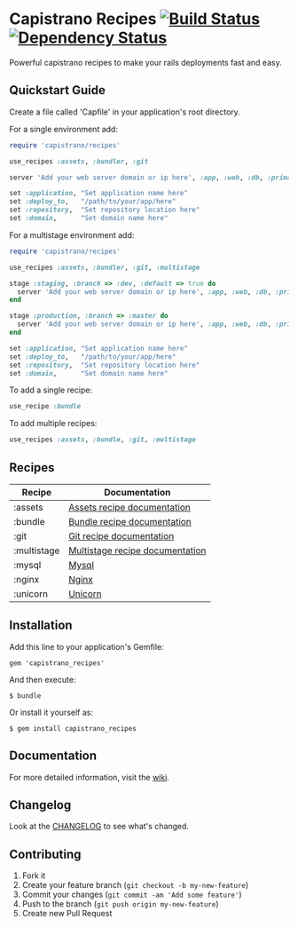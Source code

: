 # Capistrano Recipes [![Build Status](https://travis-ci.org/fernandoaleman/capistrano_recipes.png?branch=master)](https://travis-ci.org/fernandoaleman/capistrano_recipes) [![Dependency Status](https://gemnasium.com/fernandoaleman/capistrano_recipes.png)](https://gemnasium.com/fernandoaleman/capistrano_recipes)

Powerful capistrano recipes to make your rails deployments fast and easy.

## Quickstart Guide

Create a file called 'Capfile' in your application's root directory.

For a single environment add:

```ruby
require 'capistrano/recipes'

use_recipes :assets, :bundler, :git

server 'Add your web server domain or ip here', :app, :web, :db, :primary => true

set :application, "Set application name here"
set :deploy_to,   "/path/to/your/app/here"
set :repository,  "Set repository location here"
set :domain,      "Set domain name here"
```

For a multistage environment add:

```ruby
require 'capistrano/recipes'

use_recipes :assets, :bundler, :git, :multistage

stage :staging, :branch => :dev, :default => true do
  server 'Add your web server domain or ip here', :app, :web, :db, :primary => true
end

stage :production, :branch => :master do
  server 'Add your web server domain or ip here', :app, :web, :db, :primary => true
end

set :application, "Set application name here"
set :deploy_to,   "/path/to/your/app/here"
set :repository,  "Set repository location here"
set :domain,      "Set domain name here"
```

To add a single recipe:
```ruby
use_recipe :bundle
```

To add multiple recipes:
```ruby
use_recipes :assets, :bundle, :git, :multistage
```

## Recipes
| Recipe        | Documentation |
| ------------  | ------------- |
| :assets       | [Assets recipe documentation](https://github.com/fernandoaleman/capistrano_recipes/wiki/Assets) |
| :bundle       | [Bundle recipe documentation](https://github.com/fernandoaleman/capistrano_recipes/wiki/Bundle) |
| :git          | [Git recipe documentation](https://github.com/fernandoaleman/capistrano_recipes/wiki/Git) |
| :multistage   | [Multistage recipe documentation](https://github.com/fernandoaleman/capistrano_recipes/wiki/Multistage) |
| :mysql        | [Mysql](https://github.com/fernandoaleman/capistrano_recipes/wiki/Mysql) |
| :nginx        | [Nginx](https://github.com/fernandoaleman/capistrano_recipes/wiki/Nginx) |
| :unicorn      | [Unicorn](https://github.com/fernandoaleman/capistrano_recipes/wiki/Unicorn) |

## Installation

Add this line to your application's Gemfile:

    gem 'capistrano_recipes'

And then execute:

    $ bundle

Or install it yourself as:

    $ gem install capistrano_recipes

## Documentation
For more detailed information, visit the [wiki](https://github.com/fernandoaleman/capistrano_recipes/wiki).

## Changelog
Look at the [CHANGELOG](https://github.com/fernandoaleman/capistrano_recipes/blob/master/CHANGELOG.md) to see what's changed.

## Contributing

1. Fork it
2. Create your feature branch (`git checkout -b my-new-feature`)
3. Commit your changes (`git commit -am 'Add some feature'`)
4. Push to the branch (`git push origin my-new-feature`)
5. Create new Pull Request
